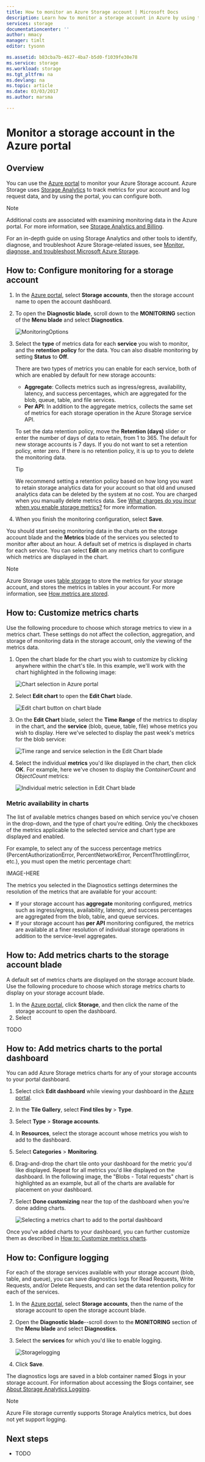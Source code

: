 ```yaml
---
title: How to monitor an Azure Storage account | Microsoft Docs
description: Learn how to monitor a storage account in Azure by using the Azure portal.
services: storage
documentationcenter: ''
author: mmacy
manager: timlt
editor: tysonn

ms.assetid: b83cba7b-4627-4ba7-b5d0-f1039fe30e78
ms.service: storage
ms.workload: storage
ms.tgt_pltfrm: na
ms.devlang: na
ms.topic: article
ms.date: 03/03/2017
ms.author: marsma

---
```

# Monitor a storage account in the Azure portal

## Overview
You can use the [Azure portal](https://portal.azure.com) to monitor your Azure Storage account. Azure Storage uses [Storage Analytics](storage-analytics.md) to track metrics for your account and log request data, and by using the portal, you can configure both.

> [!NOTE]
> Additional costs are associated with examining monitoring data in the Azure portal. For more information, see <a href="http://msdn.microsoft.com/library/azure/hh360997.aspx">Storage Analytics and Billing</a>. <br />
> 
> For an in-depth guide on using Storage Analytics and other tools to identify, diagnose, and troubleshoot Azure Storage-related issues, see [Monitor, diagnose, and troubleshoot Microsoft Azure Storage](storage-monitoring-diagnosing-troubleshooting.md).
>

## How to: Configure monitoring for a storage account

1. In the [Azure portal](https://portal.azure.com), select **Storage accounts**, then the storage account name to open the account dashboard.
1. To open the **Diagnostic blade**, scroll down to the **MONITORING** section of the **Menu blade** and select **Diagnostics**.
   
    ![MonitoringOptions](./media/storage-monitor-storage-account/Storage_MonitoringOptions.png)
1. Select the **type** of metrics data for each **service** you wish to monitor, and the **retention policy** for the data. You can also disable monitoring by setting **Status** to **Off**.

   There are two types of metrics you can enable for each service, both of which are enabled by default for new storage accounts:

   * **Aggregate**: Collects metrics such as ingress/egress, availability, latency, and success percentages, which are aggregated for the blob, queue, table, and file services.
   * **Per API**: In addition to the aggregate metrics, collects the same set of metrics for each storage operation in the Azure Storage service API.

   To set the data retention policy, move the **Retention (days)** slider or enter the number of days of data to retain, from 1 to 365. The default for new storage accounts is 7 days. If you do not want to set a retention policy, enter zero. If there is no retention policy, it is up to you to delete the monitoring data.

   > [!TIP]
   > We recommend setting a retention policy based on how long you want to retain storage analytics data for your account so that old and unused analytics data can be deleted by the system at no cost. You are charged when you manually delete metrics data. See [What charges do you incur when you enable storage metrics?](storage-enable-and-view-metrics.md#what-charges-do-you-incur-when-you-enable-storage-metrics) for more information.
   >

1. When you finish the monitoring configuration, select **Save**.

You should start seeing monitoring data in the charts on the storage account blade and the **Metrics** blade of the services you selected to monitor after about an hour. A default set of metrics is displayed in charts for each service. You can select **Edit** on any metrics chart to configure which metrics are displayed in the chart.

> [!NOTE]
> Azure Storage uses [table storage](storage-introduction.md#table-storage) to store the metrics for your storage account, and stores the metrics in tables in your account. For more information, see [How metrics are stored](storage-analytics.md#how-metrics-are-stored).
>

## How to: Customize metrics charts

Use the following procedure to choose which storage metrics to view in a metrics chart. These settings do not affect the collection, aggregation, and storage of monitoring data in the storage account, only the viewing of the metrics data.

1. Open the chart blade for the chart you wish to customize by clicking anywhere within the chart's tile. In this example, we'll work with the chart highlighted in the following image:

   ![Chart selection in Azure portal](./media/storage-monitor-storage-account/stg-customize-chart-00.png)

1. Select **Edit chart** to open the **Edit Chart** blade.

   ![Edit chart button on chart blade](./media/storage-monitor-storage-account/stg-customize-chart-01.png)

1. On the **Edit Chart** blade, select the **Time Range** of the metrics to display in the chart, and the **service** (blob, queue, table, file) whose metrics you wish to display. Here we've selected to display the past week's metrics for the blob service:

   ![Time range and service selection in the Edit Chart blade](./media/storage-monitor-storage-account/stg-customize-chart-02.png)

1. Select the individual **metrics** you'd like displayed in the chart, then click **OK**. For example, here we've chosen to display the *ContainerCount* and *ObjectCount* metrics:

   ![Individual metric selection in Edit Chart blade](./media/storage-monitor-storage-account/stg-customize-chart-03.png)

### Metric availability in charts

The list of available metrics changes based on which service you've chosen in the drop-down, and the type of chart you're editing. Only the checkboxes of the metrics applicable to the selected service and chart type are displayed and enabled.

For example, to select any of the success percentage metrics (PercentAuthorizationError, PercentNetworkError, PercentThrottlingError, etc.), you must open the metric percentage chart:



IMAGE-HERE

The metrics you selected in the Diagnostics settings determines the resolution of the metrics that are available for your account:

* If your storage account has **aggregate** monitoring configured, metrics such as ingress/egress, availability, latency, and success percentages are aggregated from the blob, table, and queue services.
* If your storage account has **per API** monitoring configured, the metrics are available at a finer resolution of individual storage operations in addition to the service-level aggregates.

## How to: Add metrics charts to the storage account blade

A default set of metrics charts are displayed on the storage account blade. Use the following procedure to choose which storage metrics charts to display on your storage account blade.

1. In the [Azure portal](https://portal.azure.com), click **Storage**, and then click the name of the storage account to open the dashboard.
1. Select 

TODO

## How to: Add metrics charts to the portal dashboard

You can add Azure Storage metrics charts for any of your storage accounts to your portal dashboard.

1. Select click **Edit dashboard** while viewing your dashboard in the [Azure portal](https://portal.azure.com).
1. In the **Tile Gallery**, select **Find tiles by** > **Type**.
1. Select **Type** > **Storage accounts**.
1. In **Resources**, select the storage account whose metrics you wish to add to the dashboard.
1. Select **Categories** > **Monitoring**.
1. Drag-and-drop the chart tile onto your dashboard for the metric you'd like displayed. Repeat for all metrics you'd like displayed on the dashboard. In the following image, the "Blobs - Total requests" chart is highlighted as an example, but all of the charts are available for placement on your dashboard.
1. Select **Done customizing** near the top of the dashboard when you're done adding charts.

   ![Selecting a metrics chart to add to the portal dashboard](./media/storage-monitor-storage-account/stg-customize-dashboard-01.png)

Once you've added charts to your dashboard, you can further customize them as described in [How to: Customize metrics charts](#how-to-customize-metrics-charts).

## How to: Configure logging

For each of the storage services available with your storage account (blob, table, and queue), you can save diagnostics logs for Read Requests, Write Requests, and/or Delete Requests, and can set the data retention policy for each of the services.

1. In the [Azure portal](https://portal.azure.com), select **Storage accounts**, then the name of the storage account to open the storage account blade.
1. Open the **Diagnostic blade**--scroll down to the **MONITORING** section of the **Menu blade** and select **Diagnostics**.
1. Select the **services** for which you'd like to enable logging.

    ![Storagelogging](./media/storage-monitor-storage-account/stg-enable-logging-01.png)
1. Click **Save**.

The diagnostics logs are saved in a blob container named $logs in your storage account. For information about accessing the $logs container, see [About Storage Analytics Logging](http://msdn.microsoft.com/library/azure/hh343262.aspx).

> [!NOTE]
> Azure File storage currently supports Storage Analytics metrics, but does not yet support logging.
>

## Next steps

* TODO

